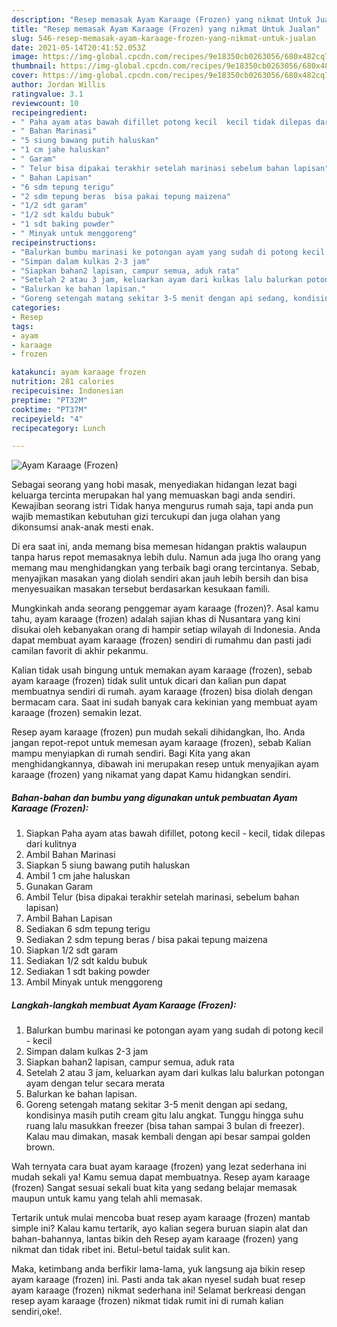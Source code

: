 ```yaml
---
description: "Resep memasak Ayam Karaage (Frozen) yang nikmat Untuk Jualan"
title: "Resep memasak Ayam Karaage (Frozen) yang nikmat Untuk Jualan"
slug: 546-resep-memasak-ayam-karaage-frozen-yang-nikmat-untuk-jualan
date: 2021-05-14T20:41:52.053Z
image: https://img-global.cpcdn.com/recipes/9e18350cb0263056/680x482cq70/ayam-karaage-frozen-foto-resep-utama.jpg
thumbnail: https://img-global.cpcdn.com/recipes/9e18350cb0263056/680x482cq70/ayam-karaage-frozen-foto-resep-utama.jpg
cover: https://img-global.cpcdn.com/recipes/9e18350cb0263056/680x482cq70/ayam-karaage-frozen-foto-resep-utama.jpg
author: Jordan Willis
ratingvalue: 3.1
reviewcount: 10
recipeingredient:
- " Paha ayam atas bawah difillet potong kecil  kecil tidak dilepas dari kulitnya"
- " Bahan Marinasi"
- "5 siung bawang putih haluskan"
- "1 cm jahe haluskan"
- " Garam"
- " Telur bisa dipakai terakhir setelah marinasi sebelum bahan lapisan"
- " Bahan Lapisan"
- "6 sdm tepung terigu"
- "2 sdm tepung beras  bisa pakai tepung maizena"
- "1/2 sdt garam"
- "1/2 sdt kaldu bubuk"
- "1 sdt baking powder"
- " Minyak untuk menggoreng"
recipeinstructions:
- "Balurkan bumbu marinasi ke potongan ayam yang sudah di potong kecil - kecil"
- "Simpan dalam kulkas 2-3 jam"
- "Siapkan bahan2 lapisan, campur semua, aduk rata"
- "Setelah 2 atau 3 jam, keluarkan ayam dari kulkas lalu balurkan potongan ayam dengan telur secara merata"
- "Balurkan ke bahan lapisan."
- "Goreng setengah matang sekitar 3-5 menit dengan api sedang, kondisinya masih putih cream gitu lalu angkat. Tunggu hingga suhu ruang lalu masukkan freezer (bisa tahan sampai 3 bulan di freezer). Kalau mau dimakan, masak kembali dengan api besar sampai golden brown."
categories:
- Resep
tags:
- ayam
- karaage
- frozen

katakunci: ayam karaage frozen 
nutrition: 281 calories
recipecuisine: Indonesian
preptime: "PT32M"
cooktime: "PT37M"
recipeyield: "4"
recipecategory: Lunch

---
```



![Ayam Karaage (Frozen)](https://img-global.cpcdn.com/recipes/9e18350cb0263056/680x482cq70/ayam-karaage-frozen-foto-resep-utama.jpg)

Sebagai seorang yang hobi masak, menyediakan hidangan lezat bagi keluarga tercinta merupakan hal yang memuaskan bagi anda sendiri. Kewajiban seorang istri Tidak hanya mengurus rumah saja, tapi anda pun wajib memastikan kebutuhan gizi tercukupi dan juga olahan yang dikonsumsi anak-anak mesti enak.

Di era  saat ini, anda memang bisa memesan hidangan praktis walaupun tanpa harus repot memasaknya lebih dulu. Namun ada juga lho orang yang memang mau menghidangkan yang terbaik bagi orang tercintanya. Sebab, menyajikan masakan yang diolah sendiri akan jauh lebih bersih dan bisa menyesuaikan masakan tersebut berdasarkan kesukaan famili. 



Mungkinkah anda seorang penggemar ayam karaage (frozen)?. Asal kamu tahu, ayam karaage (frozen) adalah sajian khas di Nusantara yang kini disukai oleh kebanyakan orang di hampir setiap wilayah di Indonesia. Anda dapat membuat ayam karaage (frozen) sendiri di rumahmu dan pasti jadi camilan favorit di akhir pekanmu.

Kalian tidak usah bingung untuk memakan ayam karaage (frozen), sebab ayam karaage (frozen) tidak sulit untuk dicari dan kalian pun dapat membuatnya sendiri di rumah. ayam karaage (frozen) bisa diolah dengan bermacam cara. Saat ini sudah banyak cara kekinian yang membuat ayam karaage (frozen) semakin lezat.

Resep ayam karaage (frozen) pun mudah sekali dihidangkan, lho. Anda jangan repot-repot untuk memesan ayam karaage (frozen), sebab Kalian mampu menyiapkan di rumah sendiri. Bagi Kita yang akan menghidangkannya, dibawah ini merupakan resep untuk menyajikan ayam karaage (frozen) yang nikamat yang dapat Kamu hidangkan sendiri.

<!--inarticleads1-->

##### Bahan-bahan dan bumbu yang digunakan untuk pembuatan Ayam Karaage (Frozen):

1. Siapkan  Paha ayam atas bawah difillet, potong kecil - kecil, tidak dilepas dari kulitnya
1. Ambil  Bahan Marinasi
1. Siapkan 5 siung bawang putih haluskan
1. Ambil 1 cm jahe haluskan
1. Gunakan  Garam
1. Ambil  Telur (bisa dipakai terakhir setelah marinasi, sebelum bahan lapisan)
1. Ambil  Bahan Lapisan
1. Sediakan 6 sdm tepung terigu
1. Sediakan 2 sdm tepung beras / bisa pakai tepung maizena
1. Siapkan 1/2 sdt garam
1. Sediakan 1/2 sdt kaldu bubuk
1. Sediakan 1 sdt baking powder
1. Ambil  Minyak untuk menggoreng




<!--inarticleads2-->

##### Langkah-langkah membuat Ayam Karaage (Frozen):

1. Balurkan bumbu marinasi ke potongan ayam yang sudah di potong kecil - kecil
1. Simpan dalam kulkas 2-3 jam
1. Siapkan bahan2 lapisan, campur semua, aduk rata
1. Setelah 2 atau 3 jam, keluarkan ayam dari kulkas lalu balurkan potongan ayam dengan telur secara merata
1. Balurkan ke bahan lapisan.
1. Goreng setengah matang sekitar 3-5 menit dengan api sedang, kondisinya masih putih cream gitu lalu angkat. Tunggu hingga suhu ruang lalu masukkan freezer (bisa tahan sampai 3 bulan di freezer). Kalau mau dimakan, masak kembali dengan api besar sampai golden brown.




Wah ternyata cara buat ayam karaage (frozen) yang lezat sederhana ini mudah sekali ya! Kamu semua dapat membuatnya. Resep ayam karaage (frozen) Sangat sesuai sekali buat kita yang sedang belajar memasak maupun untuk kamu yang telah ahli memasak.

Tertarik untuk mulai mencoba buat resep ayam karaage (frozen) mantab simple ini? Kalau kamu tertarik, ayo kalian segera buruan siapin alat dan bahan-bahannya, lantas bikin deh Resep ayam karaage (frozen) yang nikmat dan tidak ribet ini. Betul-betul taidak sulit kan. 

Maka, ketimbang anda berfikir lama-lama, yuk langsung aja bikin resep ayam karaage (frozen) ini. Pasti anda tak akan nyesel sudah buat resep ayam karaage (frozen) nikmat sederhana ini! Selamat berkreasi dengan resep ayam karaage (frozen) nikmat tidak rumit ini di rumah kalian sendiri,oke!.

